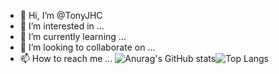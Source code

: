 - 👋 Hi, I’m @TonyJHC
- 👀 I’m interested in ...
- 🌱 I’m currently learning ...
- 💞️ I’m looking to collaborate on ...
- 📫 How to reach me ...
![Anurag's GitHub stats](https://github-readme-stats.vercel.app/api?username=TonyJHC&&show_icons=true&theme=Default)![Top Langs](https://github-readme-stats.vercel.app/api/top-langs/?username=TonyJHC&layout=compact)
<!---
TonyJHC/TonyJHC is a ✨ special ✨ repository because its `README.md` (this file) appears on your GitHub profile.
You can click the Preview link to take a look at your changes.
--->
